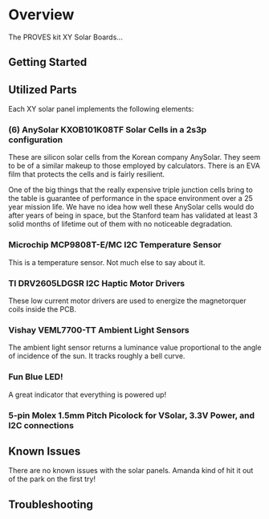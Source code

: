 # Overview
The PROVES kit XY Solar Boards...
## Getting Started

## Utilized Parts
Each XY solar panel implements the following elements:

### (6) AnySolar KXOB101K08TF Solar Cells in a 2s3p configuration 
These are silicon solar cells from the Korean company AnySolar. They seem to be of a similar makeup to those employed by calculators. There is an EVA film that protects the cells and is fairly resilient. 

One of the big things that the really expensive triple junction cells bring to the table is guarantee of performance in the space environment over a 25 year mission life. We have no idea how well these AnySolar cells would do after years of being in space, but the Stanford team has validated at least 3 solid months of lifetime out of them with no noticeable degradation. 

### Microchip MCP9808T-E/MC I2C Temperature Sensor 
This is a temperature sensor. Not much else to say about it. 

### TI DRV2605LDGSR I2C Haptic Motor Drivers 
These low current motor drivers are used to energize the magnetorquer coils inside the PCB. 

### Vishay VEML7700-TT Ambient Light Sensors 
The ambient light sensor returns a luminance value proportional to the angle of incidence of the sun. It tracks roughly a bell curve. 

### Fun Blue LED!
A great indicator that everything is powered up! 

### 5-pin Molex 1.5mm Pitch Picolock for VSolar, 3.3V Power, and I2C connections


## Known Issues
There are no known issues with the solar panels. Amanda kind of hit it out of the park on the first try! 

## Troubleshooting
